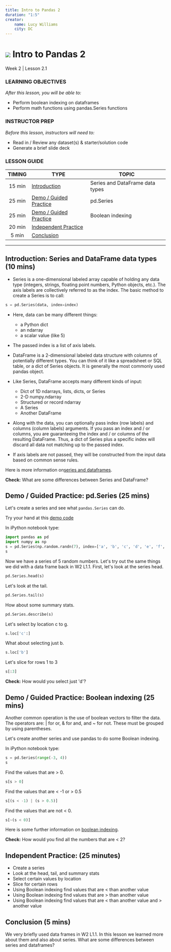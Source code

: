 ```yaml
---
title: Intro to Pandas 2
duration: "1:5"
creator:
    name: Lucy Williams
    city: DC
---
```


# ![](https://ga-dash.s3.amazonaws.com/production/assets/logo-9f88ae6c9c3871690e33280fcf557f33.png) Intro to Pandas 2
Week 2 | Lesson 2.1

### LEARNING OBJECTIVES
*After this lesson, you will be able to:*
- Perform boolean indexing on dataframes
- Perform math functions using pandas.Series functions


### INSTRUCTOR PREP
*Before this lesson, instructors will need to:*
- Read in / Review any dataset(s) & starter/solution code
- Generate a brief slide deck


### LESSON GUIDE
| TIMING  | TYPE  | TOPIC  |
|:-:|---|---|
| 15 min  | [Introduction](#introduction)   | Series and DataFrame data types |
| 25 min  | [Demo / Guided Practice](#demo)  | pd.Series  |
| 25 min  | [Demo / Guided Practice](#demo)  | Boolean indexing  |
| 20 min  | [Independent Practice](#ind-practice)  |   |
| 5 min  | [Conclusion](#conclusion)  |  |

---

<a name="Series and DataFrame data types"></a>
## Introduction: Series and DataFrame data types (10 mins)

- Series is a one-dimensional labeled array capable of holding any data type (integers, strings,
floating point numbers, Python objects, etc.). The axis labels are collectively referred to as
the index. The basic method to create a Series is to call:

```Python
s = pd.Series(data, index=index)
```

- Here, data can be many different things:
    - a Python dict
    - an ndarray
    - a scalar value (like 5)

- The passed index is a list of axis labels.



- DataFrame is a 2-dimensional labeled data structure with columns of potentially
different types. You can think of it like a spreadsheet or SQL table, or a dict
of Series objects. It is generally the most commonly used pandas object.

- Like Series, DataFrame accepts many different kinds of input:
    - Dict of 1D ndarrays, lists, dicts, or Series
    - 2-D numpy.ndarray
    - Structured or record ndarray
    - A Series
    - Another DataFrame

- Along with the data, you can optionally pass index (row labels) and columns
(column labels) arguments. If you pass an index and / or columns, you are
guaranteeing the index and / or columns of the resulting DataFrame. Thus, a dict
of Series plus a specific index will discard all data not matching up to the
passed index.

- If axis labels are not passed, they will be constructed from the input data based on common sense rules.

Here is more information on[series and dataframes](http://pandas.pydata.org/pandas-docs/stable/dsintro.html).

**Check:** What are some differences between Series and DataFrame?


<a name="pd.Series"></a>
## Demo / Guided Practice: pd.Series (25 mins)

Let's create a series and see what `pandas.Series` can do.

Try your hand at this [demo code](./assets/datasets/w2-2.1-demo.ipynb)

In iPython notebook type:
```Python
import pandas as pd
import numpy as np
s = pd.Series(np.random.randn(7), index=['a', 'b', 'c', 'd', 'e', 'f', 'g'])  
s
```

Now we have a series of 5 random numbers. Let's try out the same things we did with
a data frame back in W2 L1.1. First, let's look at the series head.
```Python
pd.Series.head(s)
```

Let's look at the tail.
```Python
pd.Series.tail(s)
```

How about some summary stats.
```Python
pd.Series.describe(s)
```

Let's select by location c to g.
```Python
s.loc['c':]
```

What about selecting just b.
```Python
s.loc['b']
```

Let's slice for rows 1 to 3
```Python
s[:3]
```

**Check:** How would you select just 'd'?



<a name="Boolean indexing"></a>
## Demo / Guided Practice: Boolean indexing (25 mins)

Another common operation is the use of boolean vectors to filter the data. The operators
are: | for or, & for and, and ~ for not. These must be grouped by using parentheses.

Let's create another series and use pandas to do some Boolean indexing.

In iPython notebook type:
```Python
s = pd.Series(range(-3, 4))
s
```

Find the values that are > 0.
```Python
s[s > 0]
```

Find the values that are < -1 or > 0.5
```Python
s[(s < -1) | (s > 0.5)]
```

Find the values that are not < 0.
```Python
s[~(s < 0)]
```

Here is some further information on [boolean indexing](http://pandas.pydata.org/pandas-docs/stable/indexing.html#slicing-ranges).

**Check:** How would you find all the numbers that are < 2?



<a name="ind-practice"></a>
## Independent Practice: (25 minutes)
- Create a series
- Look at the head, tail, and summary stats
- Select certain values by location
- Slice for certain rows
- Using Boolean indexing find values that are < than another value
- Using Boolean indexing find values that are > than another value
- Using Boolean indexing find values that are < than another value and > another value


<a name="conclusion"></a>
## Conclusion (5 mins)
We very briefly used data frames in W2 L1.1. In this lesson we learned more about them and also
about series. What are some differences between series and dataframes?
